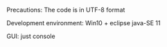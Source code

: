 Precautions:
The code is in UTF-8 format

Development environment:
Win10 + eclipse
java-SE 11

GUI:
just console
